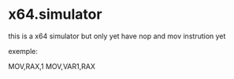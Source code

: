 # x64.simulator

this is a x64 simulator but only yet have nop and mov instrution yet

exemple:

MOV,RAX,1
MOV,VAR1,RAX

